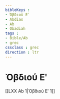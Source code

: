 ```yaml
---
bibleKeys : 
- Ὀβδιού Εʹ
- Abdias
- Ab
- Obadiah
tags : 
- Bible/Ab
- grec
cssclass : grec
direction : ltr
---
```


# Ὀβδιού Εʹ

[[LXX Ab 1|Ὀβδιού Εʹ 1]]
